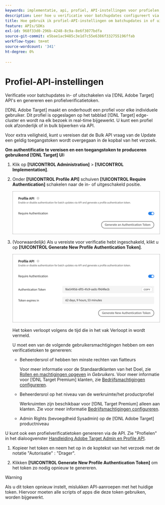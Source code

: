 ```yaml
---
keywords: implementatie, api, profiel, API-instellingen voor profielen, verificatietoken
description: Leer hoe u verificatie voor batchupdates configureert via [!DNL Adobe Target] API's en genereren een profielverificatietoken.
title: Hoe gebruik ik profiel-API-instellingen om batchupdates in of uit te schakelen?
feature: APIs/SDKs
exl-id: 968f33d0-296b-4248-8c9a-8e6f3077bdfa
source-git-commit: e5bae1ac9485c3e1d7c55e6386f332755196ffab
workflow-type: tm+mt
source-wordcount: '341'
ht-degree: 0%

---
```


# Profiel-API-instellingen

Verificatie voor batchupdates in- of uitschakelen via [!DNL Adobe Target] API&#39;s en genereren een profielverificatietoken.

[!DNL Adobe Target] maakt en onderhoudt een profiel voor elke individuele gebruiker. Dit profiel is opgeslagen op het tabblad [!DNL Target] edge-cluster en wordt na elk bezoek in real-time bijgewerkt. U kunt een profiel ook afzonderlijk of in bulk bijwerken via API.

Voor extra veiligheid, kunt u vereisen dat de Bulk API vraag van de Update een geldig toegangstoken wordt overgegaan in de kopbal van het verzoek.

**Om authentificatie te vereisen en een toegangstoken te produceren gebruikend [!DNL Target] UI:**

1. Klik op **[!UICONTROL Administration]** > **[!UICONTROL Implementation]**.
1. Onder **[!UICONTROL Profile API]** schuiven **[!UICONTROL Require Authentication]** schakelen naar de in- of uitgeschakeld positie.

   ![alternatieve afbeelding](assets/profile_api_settings.png)

1. (Voorwaardelijk) Als u vereiste voor verificatie hebt ingeschakeld, klikt u op **[!UICONTROL Generate New Profile Authentication Token]**.

   ![alternatieve afbeelding](assets/profile_api_settings_2.png)

   Het token verloopt volgens de tijd die in het vak Verloopt in wordt vermeld.

   U moet een van de volgende gebruikersmachtigingen hebben om een verificatietoken te genereren:

   * Beheerdersrol of hebben ten minste rechten van fiatteurs

     Voor meer informatie voor de Standaardklanten van het Doel, zie [Rollen en machtigingen opgeven](https://experienceleague.adobe.com/docs/target/using/administer/manage-users/users/user-management.html#roles-permissions) in *Gebruikers*. Voor meer informatie voor [!DNL Target Premium] klanten, zie [Bedrijfsmachtigingen configureren](https://experienceleague.adobe.com/docs/target/using/administer/manage-users/enterprise/properties-overview.html).

   * Beheerdersrol op het niveau van de werkruimte/het productprofiel

     Werkruimten zijn beschikbaar voor [!DNL Target Premium] alleen aan klanten. Zie voor meer informatie [Bedrijfsmachtigingen configureren](https://experienceleague.adobe.com/docs/target/using/administer/manage-users/enterprise/properties-overview.html).

   * Admin Rights (bevoegdheid Sysadmin) op de [!DNL Adobe Target] productniveau

U kunt ook een profielverificatietoken genereren via de API. Zie &quot;Profielen&quot; in het dialoogvenster [Handleiding Adobe Target Admin en Profile API](../../administer/admin-api/admin-api-overview-new.md).

1. Kopieer het token en neem het op in de koptekst van het verzoek met de notatie &quot;Autorisatie&quot; : &quot;Drager&quot;.

1. Klikken **[!UICONTROL Generate New Profile Authentication Token]** om het token zo nodig opnieuw te genereren.

>[!WARNING]
>
>Als u dit token opnieuw instelt, mislukken API-aanroepen met het huidige token. Hiervoor moeten alle scripts of apps die deze token gebruiken, worden bijgewerkt.
